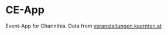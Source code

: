 # CE-App

Event-App for Charinthia. 
Data from [veranstaltungen.kaernten.at](http://veranstaltungen.kaernten.at)

